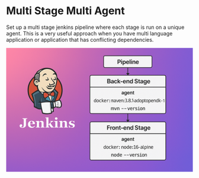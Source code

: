 # Multi Stage Multi Agent

Set up a multi stage jenkins pipeline where each stage is run on a unique agent. This is a very useful approach when you have multi language application
or application that has conflicting dependencies.

![Jenkins Integration Showcase](https://github.com/shivam-tayade/jenkins-practice-projects/blob/master/raw/multi-stage-multi-agent.png)
